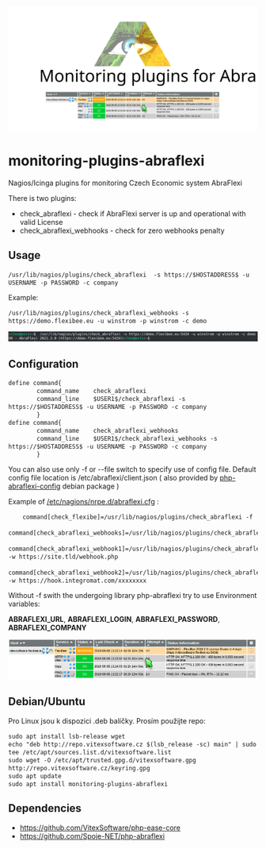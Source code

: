 ![Package Logo](social-preview.svg?raw=true "Project Logo")
# monitoring-plugins-abraflexi

Nagios/Icinga plugins for monitoring Czech Economic system AbraFlexi



There is two plugins:

  * check_abraflexi - check if AbraFlexi server is up and operational with valid License
  * check_abraflexi_webhooks - check for zero webhooks penalty


Usage
-----

    /usr/lib/nagios/plugins/check_abraflexi  -s https://$HOSTADDRESS$ -u USERNAME -p PASSWORD -c company

Example:

    /usr/lib/nagios/plugins/check_abraflexi_webhooks -s https://demo.flexibee.eu -u winstrom -p winstrom -c demo

![Debian Configure](monitoring-plugins-abraflexi.png?raw=true "run")

Configuration
-------------


```
define command{
        command_name    check_abraflexi
        command_line    $USER1$/check_abraflexi -s https://$HOSTADDRESS$ -u USERNAME -p PASSWORD -c company
        }
define command{
        command_name    check_abraflexi_webhooks
        command_line    $USER1$/check_abraflexi_webhooks -s https://$HOSTADDRESS$ -u USERNAME -p PASSWORD -c company
        }
```

You can also use only -f or --file switch to specify use of config file. 
Default config file location is /etc/abraflexi/client.json ( also provided by [php-abraflexi-config](https://github.com/VitexSoftware/php-abraflexi-config) debian package )

Example of [/etc/nagions/nrpe.d/abraflexi.cfg](debian/conf/abraflexi.cfg) :

```
    command[check_flexibe]=/usr/lib/nagios/plugins/check_abraflexi -f
    command[check_abraflexi_webhooks]=/usr/lib/nagios/plugins/check_abraflexi_webhooks
    command[check_abraflexi_webhook1]=/usr/lib/nagios/plugins/check_abraflexi_webhooks -w https://site.tld/webhook.php
    command[check_abraflexi_webhook2]=/usr/lib/nagios/plugins/check_abraflexi_webhooks -w https://hook.integromat.com/xxxxxxxx
```

Without -f swith the undergoing library php-abraflexi try to use Environment variables: 

**ABRAFLEXI_URL**, **ABRAFLEXI_LOGIN**, **ABRAFLEXI_PASSWORD**, **ABRAFLEXI_COMPANY**

![License Expiry](license-expiry-check.png?raw=true "License")

Debian/Ubuntu
-------------

Pro Linux jsou k dispozici .deb balíčky. Prosím použijte repo:


```shell
sudo apt install lsb-release wget
echo "deb http://repo.vitexsoftware.cz $(lsb_release -sc) main" | sudo tee /etc/apt/sources.list.d/vitexsoftware.list
sudo wget -O /etc/apt/trusted.gpg.d/vitexsoftware.gpg http://repo.vitexsoftware.cz/keyring.gpg
sudo apt update
sudo apt install monitoring-plugins-abraflexi
```

Dependencies
------------

 * https://github.com/VitexSoftware/php-ease-core
 * https://github.com/Spoje-NET/php-abraflexi

